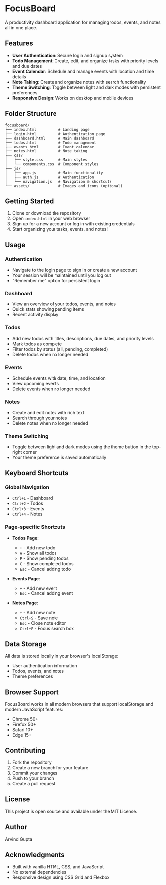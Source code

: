 # FocusBoard

A productivity dashboard application for managing todos, events, and notes all in one place.

## Features

- **User Authentication**: Secure login and signup system
- **Todo Management**: Create, edit, and organize tasks with priority levels and due dates
- **Event Calendar**: Schedule and manage events with location and time details
- **Note Taking**: Create and organize notes with search functionality
- **Theme Switching**: Toggle between light and dark modes with persistent preferences
- **Responsive Design**: Works on desktop and mobile devices

## Folder Structure

```
focusboard/
├── index.html          # Landing page
├── login.html          # Authentication page
├── dashboard.html      # Main dashboard
├── todos.html          # Todo management
├── events.html         # Event calendar
├── notes.html          # Note taking
├── css/
│   ├── style.css       # Main styles
│   └── components.css  # Component styles
├── js/
│   ├── app.js          # Main functionality
│   ├── auth.js         # Authentication
│   └── navigation.js   # Navigation & shortcuts
└── assets/             # Images and icons (optional)
```

## Getting Started

1. Clone or download the repository
2. Open `index.html` in your web browser
3. Sign up for a new account or log in with existing credentials
4. Start organizing your tasks, events, and notes!

## Usage

### Authentication
- Navigate to the login page to sign in or create a new account
- Your session will be maintained until you log out
- "Remember me" option for persistent login

### Dashboard
- View an overview of your todos, events, and notes
- Quick stats showing pending items
- Recent activity display

### Todos
- Add new todos with titles, descriptions, due dates, and priority levels
- Mark todos as complete
- Filter todos by status (all, pending, completed)
- Delete todos when no longer needed

### Events
- Schedule events with date, time, and location
- View upcoming events
- Delete events when no longer needed

### Notes
- Create and edit notes with rich text
- Search through your notes
- Delete notes when no longer needed

### Theme Switching
- Toggle between light and dark modes using the theme button in the top-right corner
- Your theme preference is saved automatically

## Keyboard Shortcuts

### Global Navigation
- `Ctrl+1` - Dashboard
- `Ctrl+2` - Todos
- `Ctrl+3` - Events
- `Ctrl+4` - Notes

### Page-specific Shortcuts
- **Todos Page**:
  - `+` - Add new todo
  - `A` - Show all todos
  - `P` - Show pending todos
  - `C` - Show completed todos
  - `Esc` - Cancel adding todo

- **Events Page**:
  - `+` - Add new event
  - `Esc` - Cancel adding event

- **Notes Page**:
  - `+` - Add new note
  - `Ctrl+S` - Save note
  - `Esc` - Close note editor
  - `Ctrl+F` - Focus search box

## Data Storage

All data is stored locally in your browser's localStorage:
- User authentication information
- Todos, events, and notes
- Theme preferences

## Browser Support

FocusBoard works in all modern browsers that support localStorage and modern JavaScript features:
- Chrome 50+
- Firefox 50+
- Safari 10+
- Edge 15+

## Contributing

1. Fork the repository
2. Create a new branch for your feature
3. Commit your changes
4. Push to your branch
5. Create a pull request

## License

This project is open source and available under the MIT License.

## Author

Arvind Gupta

## Acknowledgments

- Built with vanilla HTML, CSS, and JavaScript
- No external dependencies
- Responsive design using CSS Grid and Flexbox